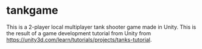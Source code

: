 # tankgame
This is a 2-player local multiplayer tank shooter game made in Unity. This is the result of a game development tutorial from Unity from https://unity3d.com/learn/tutorials/projects/tanks-tutorial.

